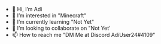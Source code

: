 - 👋 Hi, I’m Adi
- 👀 I’m interested in "Minecraft"
- 🌱 I’m currently learning "Not Yet"
- 💞️ I’m looking to collaborate on "Not Yet'
- 📫 How to reach me "DM Me at Discord AdiUser24#4109"

<!---
AdiUser24/AdiUser24 is a ✨ special ✨ repository because its `README.md` (this file) appears on your GitHub profile.
You can click the Preview link to take a look at your changes.
--->
